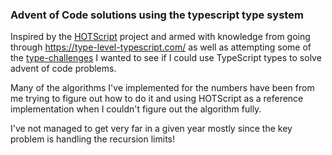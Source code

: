 ### Advent of Code solutions using the typescript type system

Inspired by the [HOTScript](https://github.com/gvergnaud/hotscript) project and armed with knowledge from going through https://type-level-typescript.com/ as well as attempting some
of the [type-challenges](https://github.com/type-challenges/type-challenges) I wanted to see if I could use TypeScript types to solve advent of code problems.

Many of the algorithms I've implemented for the numbers have been from me trying to figure out how to do it and using HOTScript as a reference implementation when I couldn't figure
out the algorithm fully.

I've not managed to get very far in a given year mostly since the key problem is handling the recursion limits!


